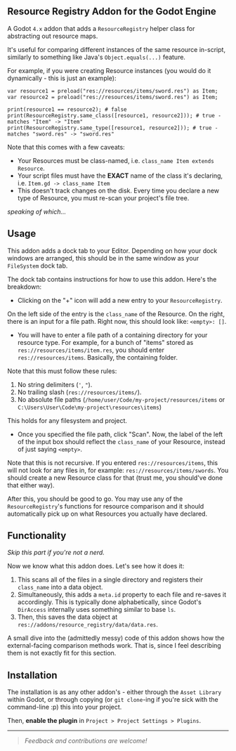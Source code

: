 Resource Registry Addon for the Godot Engine
---------------------------------

A Godot `4.x` addon that adds a `ResourceRegistry` helper class for abstracting out resource maps.

It's useful for comparing different instances of the same resource in-script, similarly to something like Java's `Object.equals(...)` feature.

For example, if you were creating Resource instances (you would do it dynamically - this is just an example):

```gdscript
var resource1 = preload("res://resources/items/sword.res") as Item;
var resource2 = preload("res://resources/items/sword.res") as Item;

print(resource1 == resource2); # false
print(ResourceRegistry.same_class([resource1, resource2])); # true - matches "Item" -> "Item"
print(ResourceRegistry.same_type([resource1, resource2])); # true - matches "sword.res" -> "sword.res"
```

Note that this comes with a few caveats:
- Your Resources must be class-named, i.e. `class_name Item extends Resource`.
- Your script files must have the **EXACT** name of the class it's declaring, i.e. `Item.gd -> class_name Item`
- This doesn't track changes on the disk. Every time you declare a new type of Resource, you must re-scan your project's file tree.

*speaking of which...*

Usage
-------
This addon adds a dock tab to your Editor. Depending on how your dock windows are arranged, this should be in the same window as your `FileSystem` dock tab.

The dock tab contains instructions for how to use this addon. Here's the breakdown:
- Clicking on the "+" icon will add a new entry to your `ResourceRegistry`.

On the left side of the entry is the `class_name` of the Resource. On the right, there is an input for a file path. Right now, this should look like: `<empty>: []`.

- You will have to enter a file path of a containing directory for your resource type. For example, for a bunch of "items" stored as `res://resources/items/item.res`, you should enter `res://resources/items`. Basically, the containing folder.

Note that this must follow these rules:
1. No string delimiters (`'`, `"`).
2. No trailing slash (`res://resources/items/`).
3. No absolute file paths (`/home/user/Code/my-project/resources/items` or `C:\Users\User\Code\my-project\resources\items`)

This holds for any filesystem and project.

- Once you specified the file path, click "Scan". Now, the label of the left of the input box should reflect the `class_name` of your Resource, instead of just saying `<empty>`.

Note that this is not recursive. If you entered `res://resources/items`, this will not look for any files in, for example: `res://resources/items/swords`. You should create a new Resource class for that (trust me, you should've done that either way).

After this, you should be good to go. You may use any of the `ResourceRegistry`'s functions for resource comparison and it should automatically pick up on what Resources you actually have declared.

Functionality
---------------
*Skip this part if you're not a nerd.*

Now we know what this addon does. Let's see how it does it:
1. This scans all of the files in a single directory and registers their `class_name` into a data object.
2. Simultaneously, this adds a `meta.id` property to each file and re-saves it accordingly. This is typically done alphabetically, since Godot's `DirAccess` internally uses something similar to base `ls`.
3. Then, this saves the data object at  `res://addons/resource_registry/data/data.res`.

A small dive into the (admittedly messy) code of this addon shows how the external-facing comparison methods work. That is, since I feel describing them is not exactly fit for this section.

Installation
--------------
The installation is as any other addon's - either through the `Asset Library` within Godot, or through copying (or `git clone`-ing if you're sick with the command-line :p) this into your project.

Then, **enable the plugin** in `Project > Project Settings > Plugins`.

-----

> _Feedback and contributions are welcome!_
